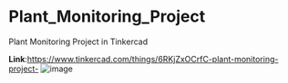 # Plant_Monitoring_Project
Plant Monitoring Project in Tinkercad


**Link**:https://www.tinkercad.com/things/6RKjZxOCrfC-plant-monitoring-project-
![image](https://github.com/user-attachments/assets/38e1dc98-0fa7-4504-af10-27220f6e727c)

